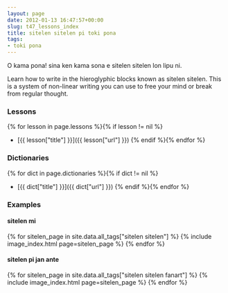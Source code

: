 ```yaml
---
layout: page
date: 2012-01-13 16:47:57+00:00
slug: t47_lessons_index
title: sitelen sitelen pi toki pona
tags:
- toki pona
---
```


O kama pona! sina ken kama sona e sitelen sitelen lon lipu ni.

Learn how to write in the hieroglyphic blocks known as sitelen sitelen.  This is a system of non-linear writing you can use to free your mind or break from regular thought.

### Lessons

{% for lesson in page.lessons %}{% if lesson != nil %}
  * [{{ lesson["title"] }}]({{ lesson["url"] }})
{% endif %}{% endfor %}

### Dictionaries

{% for dict in page.dictionaries %}{% if dict != nil %}
  * [{{ dict["title"] }}]({{ dict["url"] }})
{% endif %}{% endfor %}

### Examples


#### sitelen mi

{% for sitelen_page in site.data.all_tags["sitelen sitelen"] %}
  {% include image_index.html page=sitelen_page %}
{% endfor %}

#### sitelen pi jan ante

{% for sitelen_page in site.data.all_tags["sitelen sitelen fanart"] %}
  {% include image_index.html page=sitelen_page %}
{% endfor %}

